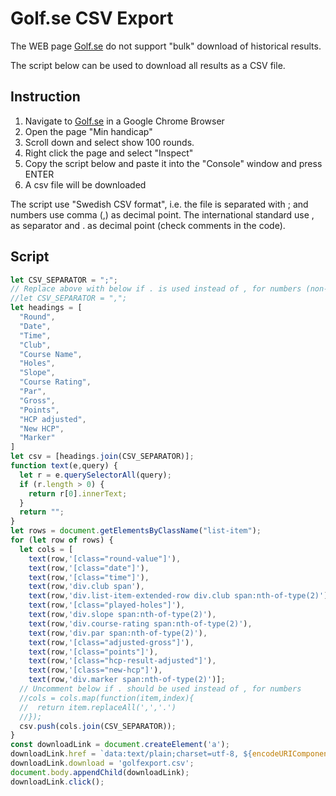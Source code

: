 # Golf.se CSV Export

The WEB page [Golf.se](https://www.golf.se) do not support "bulk" 
download of historical results. 

The script below can be used to download all results as a CSV file.

## Instruction

1. Navigate to [Golf.se](https://www.golf.se) in a Google Chrome Browser
2. Open the page "Min handicap"
3. Scroll down and select show 100 rounds.
4. Right click the page and select "Inspect"
5. Copy the script below and paste it into the "Console" window and press ENTER
6. A csv file will be downloaded

The script use "Swedish CSV format", i.e. the file is separated with ; and 
numbers use comma (,) as decimal point. The international standard use , as 
separator and . as decimal point (check comments in the code).

## Script

```js
let CSV_SEPARATOR = ";"; 
// Replace above with below if . is used instead of , for numbers (non-swedish format)
//let CSV_SEPARATOR = ","; 
let headings = [
  "Round",
  "Date",
  "Time",
  "Club",
  "Course Name",
  "Holes",
  "Slope",
  "Course Rating",
  "Par",
  "Gross",
  "Points",
  "HCP adjusted",
  "New HCP",
  "Marker"
]
let csv = [headings.join(CSV_SEPARATOR)];
function text(e,query) {
  let r = e.querySelectorAll(query);
  if (r.length > 0) {
    return r[0].innerText;
  }
  return "";
}
let rows = document.getElementsByClassName("list-item");
for (let row of rows) {
  let cols = [
    text(row,'[class="round-value"]'),
    text(row,'[class="date"]'),
    text(row,'[class="time"]'),
    text(row,'div.club span'),
    text(row,'div.list-item-extended-row div.club span:nth-of-type(2)'),
    text(row,'[class="played-holes"]'),
    text(row,'div.slope span:nth-of-type(2)'),
    text(row,'div.course-rating span:nth-of-type(2)'),
    text(row,'div.par span:nth-of-type(2)'),
    text(row,'[class="adjusted-gross"]'),
    text(row,'[class="points"]'),
    text(row,'[class="hcp-result-adjusted"]'),
    text(row,'[class="new-hcp"]'),
    text(row,'div.marker span:nth-of-type(2)')];
  // Uncomment below if . should be used instead of , for numbers
  //cols = cols.map(function(item,index){
  //  return item.replaceAll(',','.')
  //});
  csv.push(cols.join(CSV_SEPARATOR));
}
const downloadLink = document.createElement('a');
downloadLink.href = `data:text/plain;charset=utf-8, ${encodeURIComponent(csv.join("\n"))}`;
downloadLink.download = 'golfexport.csv';
document.body.appendChild(downloadLink);
downloadLink.click();
```

